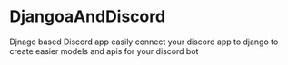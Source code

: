 # DjangoaAndDiscord
Djnago based Discord app easily connect your discord app to django to create easier models and apis for your discord bot

